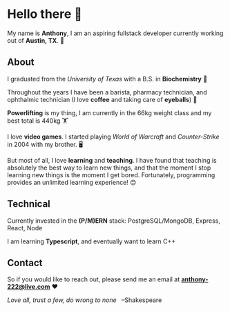 # Hello there :wave:

My name is **Anthony**, I am an aspiring fullstack developer currently working out of **Austin, TX**. :metal:

## About

I graduated from the *University of Texas* with a B.S. in **Biochemistry** :test_tube:

Throughout the years I have been a barista, pharmacy technician, and ophthalmic technician (I love **coffee** and taking care of **eyeballs**) :eyes:

**Powerlifting** is my thing, I am currently in the 66kg weight class and my best total is 440kg :weight_lifting:

I love **video games**. I started playing *World of Warcraft* and *Counter-Strike* in 2004 with my brother. :desktop_computer:

But most of all, I love **learning** and **teaching**. I have found that teaching is absolutely the best way to learn new things, and that the moment I stop learning new things is the moment I get bored. Fortunately, programming provides an unlimited learning experience! :blush:

## Technical

Currently invested in the **(P/M)ERN** stack: PostgreSQL/MongoDB, Express, React, Node

I am learning **Typescript**, and eventually want to learn C++

## Contact

So if you would like to reach out, please send me an email at **anthony-222@live.com** :heart:

*Love all, trust a few, do wrong to none*  &nbsp; &ndash;Shakespeare

